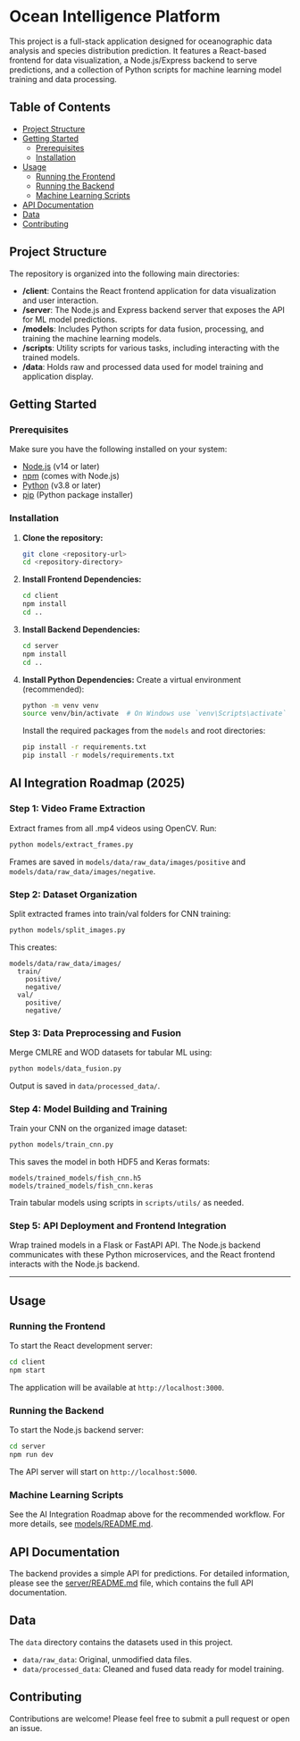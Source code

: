 # Ocean Intelligence Platform

This project is a full-stack application designed for oceanographic data analysis and species distribution prediction. It features a React-based frontend for data visualization, a Node.js/Express backend to serve predictions, and a collection of Python scripts for machine learning model training and data processing.

## Table of Contents

- [Project Structure](#project-structure)
- [Getting Started](#getting-started)
  - [Prerequisites](#prerequisites)
  - [Installation](#installation)
- [Usage](#usage)
  - [Running the Frontend](#running-the-frontend)
  - [Running the Backend](#running-the-backend)
  - [Machine Learning Scripts](#machine-learning-scripts)
- [API Documentation](#api-documentation)
- [Data](#data)
- [Contributing](#contributing)

## Project Structure

The repository is organized into the following main directories:

- **/client**: Contains the React frontend application for data visualization and user interaction.
- **/server**: The Node.js and Express backend server that exposes the API for ML model predictions.
- **/models**: Includes Python scripts for data fusion, processing, and training the machine learning models.
- **/scripts**: Utility scripts for various tasks, including interacting with the trained models.
- **/data**: Holds raw and processed data used for model training and application display.

## Getting Started

### Prerequisites

Make sure you have the following installed on your system:

- [Node.js](https://nodejs.org/) (v14 or later)
- [npm](https://www.npmjs.com/) (comes with Node.js)
- [Python](https://www.python.org/) (v3.8 or later)
- [pip](https://pip.pypa.io/en/stable/installation/) (Python package installer)

### Installation

1.  **Clone the repository:**
    ```bash
    git clone <repository-url>
    cd <repository-directory>
    ```

2.  **Install Frontend Dependencies:**
    ```bash
    cd client
    npm install
    cd ..
    ```

3.  **Install Backend Dependencies:**
    ```bash
    cd server
    npm install
    cd ..
    ```

4.  **Install Python Dependencies:**
    Create a virtual environment (recommended):
    ```bash
    python -m venv venv
    source venv/bin/activate  # On Windows use `venv\Scripts\activate`
    ```
    Install the required packages from the `models` and root directories:
    ```bash
    pip install -r requirements.txt
    pip install -r models/requirements.txt
    ```

## AI Integration Roadmap (2025)

### Step 1: Video Frame Extraction
Extract frames from all .mp4 videos using OpenCV. Run:
```bash
python models/extract_frames.py
```
Frames are saved in `models/data/raw_data/images/positive` and `models/data/raw_data/images/negative`.

### Step 2: Dataset Organization
Split extracted frames into train/val folders for CNN training:
```bash
python models/split_images.py
```
This creates:
```
models/data/raw_data/images/
  train/
    positive/
    negative/
  val/
    positive/
    negative/
```

### Step 3: Data Preprocessing and Fusion
Merge CMLRE and WOD datasets for tabular ML using:
```bash
python models/data_fusion.py
```
Output is saved in `data/processed_data/`.

### Step 4: Model Building and Training
Train your CNN on the organized image dataset:
```bash
python models/train_cnn.py
```
This saves the model in both HDF5 and Keras formats:
```
models/trained_models/fish_cnn.h5
models/trained_models/fish_cnn.keras
```

Train tabular models using scripts in `scripts/utils/` as needed.

### Step 5: API Deployment and Frontend Integration
Wrap trained models in a Flask or FastAPI API. The Node.js backend communicates with these Python microservices, and the React frontend interacts with the Node.js backend.

---

## Usage

### Running the Frontend

To start the React development server:

```bash
cd client
npm start
```
The application will be available at `http://localhost:3000`.

### Running the Backend

To start the Node.js backend server:

```bash
cd server
npm run dev
```
The API server will start on `http://localhost:5000`.


### Machine Learning Scripts

See the AI Integration Roadmap above for the recommended workflow. For more details, see [models/README.md](models/README.md).

## API Documentation

The backend provides a simple API for predictions. For detailed information, please see the [server/README.md](server/README.md) file, which contains the full API documentation.

## Data

The `data` directory contains the datasets used in this project.
- `data/raw_data`: Original, unmodified data files.
- `data/processed_data`: Cleaned and fused data ready for model training.

## Contributing

Contributions are welcome! Please feel free to submit a pull request or open an issue.